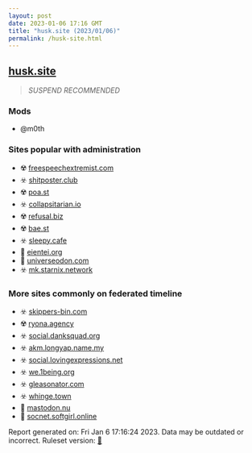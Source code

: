 ```yaml
---
layout: post
date: 2023-01-06 17:16 GMT
title: "husk.site (2023/01/06)"
permalink: /husk-site.html
---
```



## [husk.site](https://husk.site)

> *SUSPEND RECOMMENDED*

### Mods
 * @m0th

### Sites popular with administration

* ☢️ [freespeechextremist.com](/freespeechextremist-com.html)
* ☣️ [shitposter.club](/shitposter-club.html)
* ☢️ [poa.st](/poa-st.html)
* ☣️ [collapsitarian.io](/collapsitarian-io.html)
* ☢️ [refusal.biz](/refusal-biz.html)
* ☢️ [bae.st](/bae-st.html)
* ☣️ [sleepy.cafe](/sleepy-cafe.html)
* 🚫 [eientei.org](/eientei-org.html)
* 🐘 [universeodon.com](/universeodon-com.html)
* ☣️ [mk.starnix.network](/mk-starnix-network.html)

### More sites commonly on federated timeline

* ☣️ [skippers-bin.com](/skippers-bin-com.html)
* ☢️ [ryona.agency](/ryona-agency.html)
* ☣️ [social.danksquad.org](/social-danksquad-org.html)
* ☣️ [akm.longyap.name.my](/akm-longyap-name-my.html)
* ☣️ [social.lovingexpressions.net](/social-lovingexpressions-net.html)
* ☣️ [we.1being.org](/we-1being-org.html)
* ☣️ [gleasonator.com](/gleasonator-com.html)
* ☣️ [whinge.town](/whinge-town.html)
* 🐘 [mastodon.nu](/mastodon-nu.html)
* 🐘 [socnet.softgirl.online](/socnet-softgirl-online.html)

Report generated on: Fri Jan  6 17:16:24 2023. Data may be outdated or incorrect.
Ruleset version: [🏀](/version-basketball)
